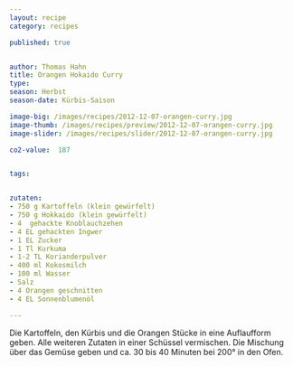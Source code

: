 ```yaml
---
layout: recipe
category: recipes

published: true


author: Thomas Hahn
title: Orangen Hokaido Curry
type: 
season: Herbst
season-date: Kürbis-Saison

image-big: /images/recipes/2012-12-07-orangen-curry.jpg
image-thumb: /images/recipes/preview/2012-12-07-orangen-curry.jpg
image-slider: /images/recipes/slider/2012-12-07-orangen-curry.jpg

co2-value:  187


tags:


zutaten:
- 750 g Kartoffeln (klein gewürfelt)
- 750 g Hokkaido (klein gewürfelt)
- 4  gehackte Knoblauchzehen
- 4 EL gehackten Ingwer
- 1 EL Zucker
- 1 Tl Kurkuma
- 1-2 TL Korianderpulver
- 400 ml Kokosmilch
- 100 ml Wasser
- Salz
- 4 Orangen geschnitten
- 4 EL Sonnenblumenöl

---
```


Die Kartoffeln, den Kürbis und die Orangen Stücke in eine Auflaufform geben. 
Alle weiteren Zutaten in einer Schüssel vermischen. Die Mischung über das Gemüse geben und  ca. 30 bis 40 Minuten bei 200° in den Ofen. 